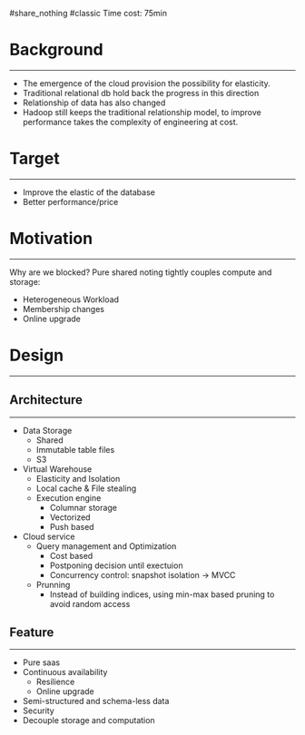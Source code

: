 #share_nothing #classic 
Time cost: 75min
# Background
---
- The emergence of the cloud provision the possibility for elasticity.
- Traditional relational db hold back the progress in this direction
- Relationship of data has also changed
- Hadoop still keeps the traditional relationship model, to improve performance takes the complexity of engineering at cost.

# Target 
---
- Improve the elastic of the database
- Better performance/price

# Motivation
---
Why are we blocked?
Pure shared noting tightly couples compute and storage:
- Heterogeneous Workload
- Membership changes
- Online upgrade

# Design
---
## Architecture
---
- Data Storage
  - Shared
  - Immutable table files
  - S3
- Virtual Warehouse
  - Elasticity and Isolation
  - Local cache & File stealing
  - Execution engine
    - Columnar storage
    - Vectorized
    - Push based
- Cloud service
  - Query management and Optimization
    - Cost based
    - Postponing decision until exectuion
    - Concurrency control: snapshot isolation -> MVCC
  - Prunning
    - Instead of building indices, using min-max based pruning to avoid random access

## Feature
---
- Pure saas
- Continuous availability
  - Resilience
  - Online upgrade
- Semi-structured and schema-less data
- Security
- Decouple storage and computation
